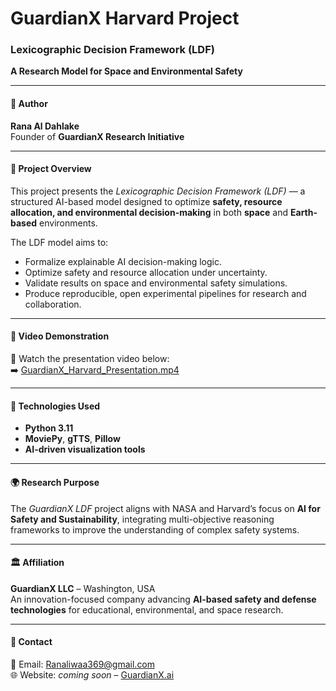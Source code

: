 # GuardianX Harvard Project

### Lexicographic Decision Framework (LDF)
**A Research Model for Space and Environmental Safety**

---

#### 🧠 Author
**Rana Al Dahlake**  
Founder of **GuardianX Research Initiative**

---

#### 🎯 Project Overview
This project presents the *Lexicographic Decision Framework (LDF)* — a structured AI-based model designed to optimize **safety, resource allocation, and environmental decision-making** in both **space** and **Earth-based** environments.

The LDF model aims to:
- Formalize explainable AI decision-making logic.  
- Optimize safety and resource allocation under uncertainty.  
- Validate results on space and environmental safety simulations.  
- Produce reproducible, open experimental pipelines for research and collaboration.

---

#### 🧩 Video Demonstration
🎥 Watch the presentation video below:  
➡️ [GuardianX_Harvard_Presentation.mp4](./GuardianX_Harvard_Presentation.mp4)

---

#### 🚀 Technologies Used
- **Python 3.11**
- **MoviePy**, **gTTS**, **Pillow**
- **AI-driven visualization tools**

---

#### 🌍 Research Purpose
The *GuardianX LDF* project aligns with NASA and Harvard’s focus on **AI for Safety and Sustainability**, integrating multi-objective reasoning frameworks to improve the understanding of complex safety systems.

---

#### 🏛️ Affiliation
**GuardianX LLC** – Washington, USA  
An innovation-focused company advancing **AI-based safety and defense technologies** for educational, environmental, and space research.

---

#### 📧 Contact
📩 Email: Ranaliwaa369@gmail.com  
🌐 Website: *coming soon* – [GuardianX.ai](#)
